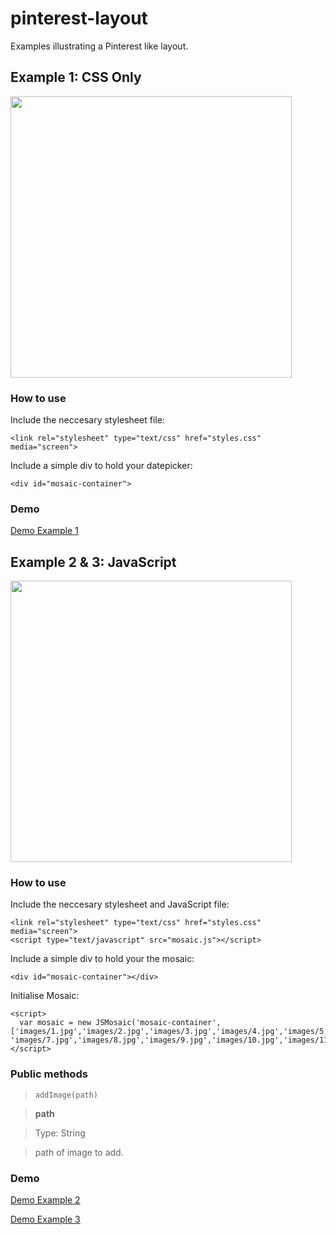 # pinterest-layout
Examples illustrating a Pinterest like layout.

## Example 1: CSS Only
<img src="https://cloud.githubusercontent.com/assets/10542894/9069691/0ed5271a-3aeb-11e5-8b78-3c4702394f12.gif" width="450"/>

### How to use
Include the neccesary stylesheet file:
```
<link rel="stylesheet" type="text/css" href="styles.css" media="screen">
```

Include a simple div to hold your datepicker:
```
<div id="mosaic-container">
```

### Demo
<a href="http://lucaslouca.github.io/pinterest-layout/" target="_blank">Demo Example 1</a>

## Example 2 & 3: JavaScript
<img src="https://cloud.githubusercontent.com/assets/10542894/9069706/17d02658-3aeb-11e5-95f8-2fa58ac88527.gif" width="450"/>

### How to use
Include the neccesary stylesheet  and JavaScript file:
```
<link rel="stylesheet" type="text/css" href="styles.css" media="screen">
<script type="text/javascript" src="mosaic.js"></script>
```

Include a simple div to hold your the mosaic:
```
<div id="mosaic-container"></div>
```

Initialise Mosaic:
```
<script>
  var mosaic = new JSMosaic('mosaic-container',['images/1.jpg','images/2.jpg','images/3.jpg','images/4.jpg','images/5.jpg','images/6.jpg', 'images/7.jpg','images/8.jpg','images/9.jpg','images/10.jpg','images/11.jpg','images/12.jpg']);
</script>
```

### Public methods

> `addImage(path)`

>**path**

>Type: String

>path of image to add. 

### Demo
<a href="http://lucaslouca.github.io/pinterest-layout/" target="_blank">Demo Example 2</a>

<a href="http://lucaslouca.github.io/pinterest-layout/" target="_blank">Demo Example 3</a>
